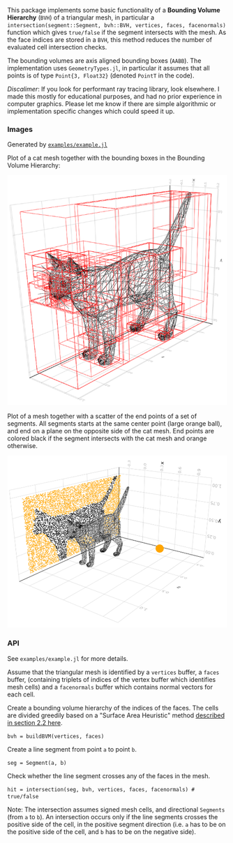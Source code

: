 

This package implements some basic functionality of a __Bounding Volume Hierarchy__ (`BVH`) of a triangular mesh, in particular a `intersection(segment::Segment, bvh::BVH, vertices, faces, facenormals)` function which gives `true/false` if the segment intersects with the mesh.
As the face indices are stored in a `BVH`, this method reduces the number of evaluated cell intersection checks.

The bounding volumes are axis aligned bounding boxes (`AABB`). The implementation uses `GeometryTypes.jl`, in particular it assumes that all points is of type `Point{3, Float32}` (denoted `PointT` in the code).

_Discalimer_: If you look for performant ray tracing library, look elsewhere. I made this mostly for educational purposes, and had no prior experience in computer graphics. Please let me know if there are simple algorithmic or implementation specific changes which could speed it up.

### Images

Generated by [`examples/example.jl`](examples/example.jl)

Plot of a cat mesh together with the bounding boxes in the Bounding Volume Hierarchy:

<img src="images/cat_bvh.png" width="600">


Plot of a mesh together with a scatter of the end points of a set of segments. All segments starts at the same center point (large orange ball), and end on a plane on the opposite side of the cat mesh. End points are colored black if the segment intersects with the cat mesh and orange otherwise.

<img src="images/cat_segment_intersection.png" width="600">

### API

See `examples/example.jl` for more details.

Assume that the triangular mesh is identified by a `vertices` buffer, a `faces` buffer,
(containing triplets of indices of the vertex buffer which identifies mesh cells) and a `facenormals` buffer which contains normal vectors for each cell.

Create a bounding volume hierarchy of the indices of the faces. The cells are divided greedily based on a "Surface Area Heuristic" method [described in section 2.2 here](http://www.sci.utah.edu/~wald/Publications/2007/ParallelBVHBuild/fastbuild.pdf).
```
bvh = buildBVM(vertices, faces)
```

Create a line segment from point `a` to point `b`.
```
seg = Segment(a, b)
```

Check whether the line segment crosses any of the faces in the mesh.
```
hit = intersection(seg, bvh, vertices, faces, facenormals) # true/false
```

Note: The intersection assumes signed mesh cells, and directional `Segments` (from `a` to `b`). An intersection occurs only if the line segments crosses the positive side of the cell, in the positive segment direction (i.e. `a` has to be on the positive side of the cell, and `b` has to be on the negative side).
